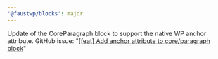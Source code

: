 ```yaml
---
'@faustwp/blocks': major
---
```


Update of the CoreParagraph block to support the native WP anchor attribute. GitHub issue: "[[feat] Add anchor attribute to core/paragraph block](https://github.com/wpengine/faustjs/issues/1954)"

